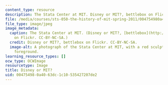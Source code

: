 ```yaml
---
content_type: resource
description: The Stata Center at MIT. Disney or MIT?, bettlebox on Flickr. CC-BY-NC-SA.
file: /media/courses/sts-050-the-history-of-mit-spring-2011/004754980a4063dc1c10535427207de2_sts-050s11.jpg
file_type: image/jpeg
image_metadata:
  caption: The Stata Center at MIT. (Disney or MIT?, [bettlebox](http://www.flickr.com/photos/timony/108554696/)
    on Flickr. CC-BY-NC-SA.)
  credit: Disney or MIT?, bettlebox on Flickr. CC-BY-NC-SA.
  image-alt: A photograph of the Stata Center at MIT, with a red sculpture in the
    foreground.
learning_resource_types: []
ocw_type: OCWImage
resourcetype: Image
title: Disney or MIT?
uid: 00475498-0a40-63dc-1c10-535427207de2
---
```

